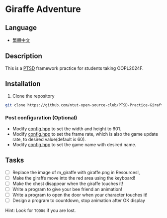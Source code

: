 # Giraffe Adventure

## Language

- [繁體中文](./dict/chinese.md)

## Description

This is a [PTSD](https://github.com/ntut-open-source-club/practical-tools-for-simple-design) framework practice for students taking OOPL2024F.

## Installation

1. Clone the repository

```bash
git clone https://github.com/ntut-open-source-club/PTSD-Practice-Giraffe-Adventure --recursive
```

### Post configuration (Optional)

- Modify [config.hpp](PTSD/include/config.hpp) to set the width and height to 601.
- Modify [config.hpp](PTSD/include/config.hpp) to set the frame rate, which is also the game update rate, to desired value(default is 60).
- Modify [config.hpp](PTSD/include/config.hpp) to set the game name with desired name.

## Tasks

- [ ] Replace the image of m_giraffe with giraffe.png in Resources!,
- [ ] Make the giraffe move into the red area using the keyboard!
- [ ] Make the chest disappear when the giraffe touches it!
- [ ] Write a program to give your bee friend an animation!
- [ ] Write a program to open the door when your character touches it!
- [ ] Design a program to countdown, stop animation after OK display

Hint: Look for `TODO`s if you are lost.
